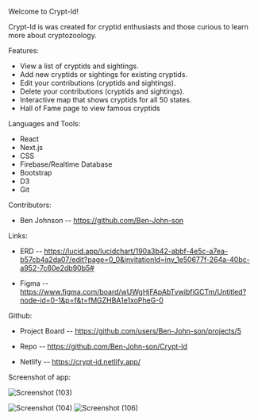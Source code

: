 Welcome to Crypt-Id!

Crypt-Id is was created for cryptid enthusiasts and those curious to learn more about cryptozoology.

Features:
- View a list of cryptids and sightings.
- Add new cryptids or sightings for existing cryptids.
- Edit your contributions (cryptids and sightings).
- Delete your contributions (cryptids and sightings).
- Interactive map that shows cryptids for all 50 states.
- Hall of Fame page to view famous cryptids

Languages and Tools:
- React
- Next.js
- CSS
- Firebase/Realtime Database
- Bootstrap
- D3
- Git

Contributors:
- Ben Johnson -- https://github.com/Ben-John-son


Links:

- ERD -- https://lucid.app/lucidchart/190a3b42-abbf-4e5c-a7ea-b57cb4a2da07/edit?page=0_0&invitationId=inv_1e50677f-264a-40bc-a952-7c60e2db90b5#

- Figma -- https://www.figma.com/board/wUWgHjFApAbTvwibfiGCTm/Untitled?node-id=0-1&p=f&t=fMGZHBA1e1xoPheG-0


Github:
- Project Board -- https://github.com/users/Ben-John-son/projects/5

- Repo -- https://github.com/Ben-John-son/Crypt-Id

- Netlify -- https://crypt-id.netlify.app/


Screenshot of app:


![Screenshot (103)](https://github.com/user-attachments/assets/eef52afb-01ec-4b69-9776-8f5c91eacd61)

![Screenshot (104)](https://github.com/user-attachments/assets/7906cd3d-afb3-4b56-9207-7373ac988c2c)
![Screenshot (106)](https://github.com/user-attachments/assets/199687d6-6cc1-4219-9d56-5c41b1128335)
